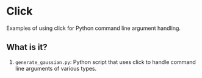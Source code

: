 # Click

Examples of using click for Python command line argument
handling.

## What is it?

  1. `generate_gaussian.py`: Python script that uses click to
    handle command line arguments of various types.
